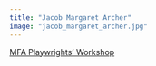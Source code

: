 ```yaml
---
title: "Jacob Margaret Archer"
image: "jacob_margaret_archer.jpg"
---
```


[MFA Playwrights’ Workshop](/affiliated-artists/mfa-playwrights-workshop)